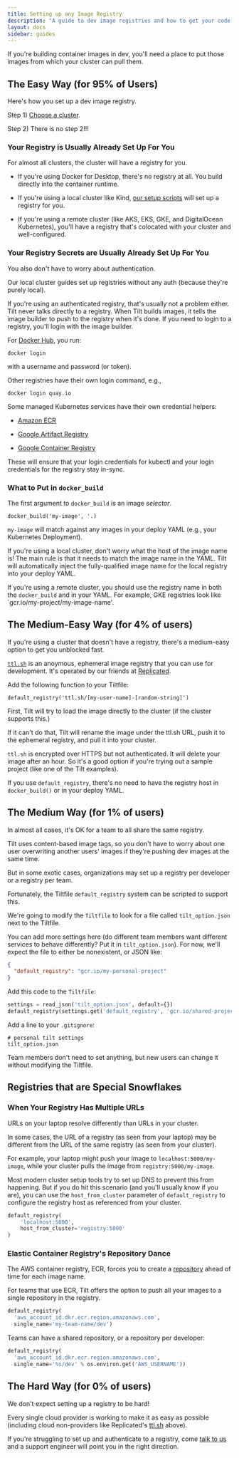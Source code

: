 ```yaml
---
title: Setting up any Image Registry
description: "A guide to dev image registries and how to get your code into a cluster."
layout: docs
sidebar: guides
---
```


If you're building container images in dev, you'll need a place to put those
images from which your cluster can pull them.

## The Easy Way (for 95% of Users)

Here's how you set up a dev image registry.

Step 1) [Choose a cluster](choosing_clusters.html).

Step 2) There is no step 2!!!

### Your Registry is Usually Already Set Up For You

For almost all clusters, the cluster will have a registry for you.

- If you're using Docker for Desktop, there's no registry at all. You build
  directly into the container runtime.

- If you're using a local cluster like Kind, [our setup
  scripts](choosing_clusters.html) will set up a registry for you.

- If you're using a remote cluster (like AKS, EKS, GKE, and DigitalOcean
  Kubernetes), you'll have a registry that's colocated with your cluster
  and well-configured.

### Your Registry Secrets are Usually Already Set Up For You

You also don't have to worry about authentication.

Our local cluster guides set up registries without any auth (because they're purely local).

If you're using an authenticated registry, that's usually not a problem either.
Tilt never talks directly to a registry. When Tilt builds images, it tells the
image builder to push to the registry when it's done. If you need to login to a
registry, you'll login with the image builder.

For [Docker Hub](https://docs.docker.com/engine/reference/commandline/login/), you run:

```
docker login
```

with a username and password (or token).

Other registries have their own login command, e.g.,

```
docker login quay.io
```

Some managed Kubernetes services have their own credential helpers:

- [Amazon ECR](https://github.com/awslabs/amazon-ecr-credential-helper)

- [Google Artifact Registry](https://cloud.google.com/artifact-registry/docs/docker/quickstart)

- [Google Container Registry](https://cloud.google.com/container-registry/docs/advanced-authentication)

These will ensure that your login credentials for kubectl and your login
credentials for the registry stay in-sync.

### What to Put in `docker_build`

The first argument to `docker_build` is an image _selector_.

```
docker_build('my-image', '.)
```

`my-image` will match against any images in your deploy YAML (e.g., your Kubernetes Deployment).

If you're using a local cluster, don't worry what the host of the image name is!
The main rule is that it needs to match the image name in the YAML. Tilt will
automatically inject the fully-qualified image name for the local registry into
your deploy YAML.

If you're using a remote cluster, you should use the registry name in both the
`docker_build` and in your YAML.  For example, GKE registries look like
`gcr.io/my-project/my-image-name'.

## The Medium-Easy Way (for 4% of users)

If you're using a cluster that doesn't have a registry,
there's a medium-easy option to get you unblocked fast.

[`ttl.sh`](https://ttl.sh/) is an anoymous, ephemeral image registry that you can use for development.
It's operated by our friends at [Replicated](https://www.replicated.com/).

Add the following function to your Tiltfile:

```
default_registry('ttl.sh/[my-user-name]-[random-string]')
```

First, Tilt will try to load the image directly to the cluster (if the cluster supports this.)

If it can't do that, Tilt will rename the image under the ttl.sh URL, push it to
the ephemeral registry, and pull it into your cluster.

`ttl.sh` is encrypted over HTTPS but not authenticated. It will delete your
image after an hour. So it's a good option if you're trying out a sample
project (like one of the Tilt examples).

If you use `default_registry`, there's no need to have the registry host in
`docker_build()` or in your deploy YAML.

## The Medium Way (for 1% of users)

In almost all cases, it's OK for a team to all share the same registry. 

Tilt uses content-based image tags, so you don't have to worry about one user
overwriting another users' images if they're pushing dev images at the same
time.

But in some exotic cases, organizations may set up a registry per developer or a
registry per team.

Fortunately, the Tiltfile `default_registry` system can be scripted to support this.

We're going to modify the `Tiltfile` to look for a file called `tilt_option.json` next to the Tiltfile. 

You can add more settings here (do different team members want different
services to behave differently? Put it in `tilt_option.json`). For now, we'll
expect the file to either be nonexistent, or JSON like:

```json
{
  "default_registry": "gcr.io/my-personal-project"
}
```

Add this code to the `Tiltfile`:

```python
settings = read_json('tilt_option.json', default={})
default_registry(settings.get('default_registry', 'gcr.io/shared-project-registry'))
```

Add a line to your `.gitignore`:
```
# personal tilt settings
tilt_option.json
```

Team members don't need to set anything, but new users can change it without
modifying the Tiltfile.

## Registries that are Special Snowflakes

### When Your Registry Has Multiple URLs

URLs on your laptop resolve differently than URLs in your cluster.

In some cases, the URL of a registry (as seen from your laptop) may be different
from the URL of the same registry (as seen from your cluster).

For example, your laptop might push your image to `localhost:5000/my-image`,
while your cluster pulls the image from `registry:5000/my-image`.

Most modern cluster setup tools try to set up DNS to prevent this from
happening. But if you do hit this scenario (and you'll usually know if you are),
you can use the `host_from_cluster` parameter of `default_registry` to configure
the registry host as referenced from your cluster.

```python
default_registry(
    'localhost:5000',
    host_from_cluster='registry:5000'
)
```

### Elastic Container Registry's Repository Dance

The AWS container registry, ECR, forces you to create a
[repository](https://docs.aws.amazon.com/AmazonECR/latest/userguide/Repositories.html)
ahead of time for each image name.

For teams that use ECR, Tilt offers the option to push all your images to a
single repository in the registry.

```python
default_registry(
  'aws_account_id.dkr.ecr.region.amazonaws.com',
  single_name='my-team-name/dev')
```

Teams can have a shared repository, or a repository per developer:

```python
default_registry(
  'aws_account_id.dkr.ecr.region.amazonaws.com',
  single_name='%s/dev' % os.environ.get('AWS_USERNAME'))
```

## The Hard Way (for 0% of users)

We don't expect setting up a registry to be hard!

Every single cloud provider is working to make it as easy as possible (including
cloud non-providers like Replicated's [ttl.sh](https://ttl.sh) above).

If you're struggling to set up and authenticate to a registry, come [talk to
us](index.html#community) and a support engineer will point you in the right
direction.
